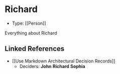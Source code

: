 # Richard

* Type: [[Person]]

Everything about Richard


## Linked References

* [[Use Markdown Architectural Decision Records]]
  * Deciders: **John** **Richard** **Sophia**
